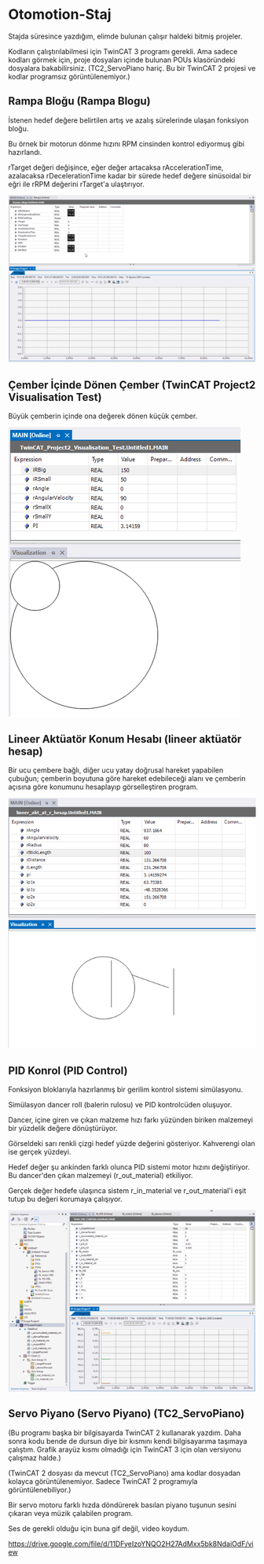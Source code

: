 # Otomotion-Staj

Stajda süresince yazdığım, elimde bulunan çalışır haldeki bitmiş projeler.

Kodların çalıştırılabilmesi için TwinCAT 3 programı gerekli. Ama sadece kodları görmek için, proje dosyaları içinde bulunan POUs klasöründeki dosyalara bakabilirsiniz. (TC2_ServoPiano hariç. Bu bir TwinCAT 2 projesi ve kodlar programsız görüntülenemiyor.)

## Rampa Bloğu (Rampa Blogu)
İstenen hedef değere belirtilen artış ve azalış sürelerinde ulaşan fonksiyon bloğu.

Bu örnek bir motorun dönme hızını RPM cinsinden kontrol ediyormuş gibi hazırlandı.

rTarget değeri değişince, eğer değer artacaksa rAccelerationTime, azalacaksa rDecelerationTime kadar bir sürede hedef değere sinüsoidal bir eğri ile rRPM değerini rTarget'a ulaştırıyor.

![demo](https://github.com/DenizErdemAras/Otomotion-Staj/blob/a6707ab1886404050e4b50c0cfa450286d6df82f/Gif/rampa_blogu.gif)


## Çember İçinde Dönen Çember (TwinCAT Project2 Visualisation Test)
Büyük çemberin içinde ona değerek dönen küçük çember.

![demo](https://github.com/DenizErdemAras/Otomotion-Staj/blob/a001bf171f01b19173778c35d86e45ada6a33280/Gif/visualisation_test.gif)


## Lineer Aktüatör Konum Hesabı (lineer aktüatör hesap)
Bir ucu çembere bağlı, diğer ucu yatay doğrusal hareket yapabilen çubuğun; çemberin boyutuna göre hareket edebileceği alanı ve çemberin açısına göre konumunu hesaplayıp görselleştiren program.

![demo](https://github.com/DenizErdemAras/Otomotion-Staj/blob/a001bf171f01b19173778c35d86e45ada6a33280/Gif/lineer_aktutator_hesap.gif)


## PID Konrol (PID Control)
Fonksiyon bloklarıyla hazırlanmış bir gerilim kontrol sistemi simülasyonu.

Simülasyon dancer roll (balerin rulosu) ve PID kontrolcüden oluşuyor.

Dancer, içine giren ve çıkan malzeme hızı farkı yüzünden biriken malzemeyi bir yüzdelik değere dönüştürüyor.

Görseldeki sarı renkli çizgi hedef yüzde değerini gösteriyor. Kahverengi olan ise gerçek yüzdeyi.

Hedef değer şu ankinden farklı olunca PID sistemi motor hızını değiştiriyor. Bu dancer'den çıkan malzemeyi (r_out_material) etkiliyor.

Gerçek değer hedefe ulaşınca sistem r_in_material ve r_out_material'i eşit tutup bu değeri korumaya çalışıyor.

![demo](https://github.com/DenizErdemAras/Otomotion-Staj/blob/a001bf171f01b19173778c35d86e45ada6a33280/Gif/PID_dancer_visu.gif)


## Servo Piyano (Servo Piyano) (TC2_ServoPiano)
(Bu programı başka bir bilgisayarda TwinCAT 2 kullanarak yazdım. Daha sonra kodu bende de dursun diye bir kısmını kendi bilgisayarıma taşımaya çalıştım. Grafik arayüz kısmı olmadığı için TwinCAT 3 için olan versiyonu çalışmaz halde.)

(TwinCAT 2 dosyası da mevcut (TC2_ServoPiano) ama kodlar dosyadan kolayca görüntülenemiyor. Sadece TwinCAT 2 programıyla görüntülenebiliyor.)

Bir servo motoru farklı hızda döndürerek basılan piyano tuşunun sesini çıkaran veya müzik çalabilen program.

Ses de gerekli olduğu için buna gif değil, video koydum.

https://drive.google.com/file/d/11DFyeIzoYNQO2H27AdMxx5bk8NdaiOdF/view
